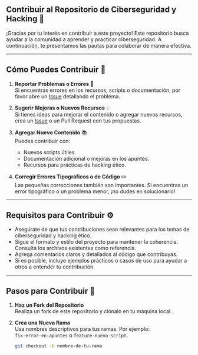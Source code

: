 
## Contribuir al Repositorio de Ciberseguridad y Hacking 🔐

¡Gracias por tu interés en contribuir a este proyecto! Este repositorio busca ayudar a la comunidad a aprender y practicar ciberseguridad. A continuación, te presentamos las pautas para colaborar de manera efectiva.

---

## Cómo Puedes Contribuir 🚀

1. **Reportar Problemas o Errores** 🐛  
   Si encuentras errores en los recursos, scripts o documentación, por favor abre un [Issue](https://github.com/LordOtoha/Ciberseguridad-y-Hacking/issues) detallando el problema.

2. **Sugerir Mejoras o Nuevos Recursos** 💡  
   Si tienes ideas para mejorar el contenido o agregar nuevos recursos, crea un [Issue](https://github.com/LordOtoha/Ciberseguridad-y-Hacking/issues) o un Pull Request con tus propuestas.

3. **Agregar Nuevo Contenido** 📚  
   Puedes contribuir con:
   - Nuevos scripts útiles.
   - Documentación adicional o mejoras en los apuntes.
   - Recursos para prácticas de hacking ético.

4. **Corregir Errores Tipográficos o de Código** ✏️  
   Las pequeñas correcciones también son importantes. Si encuentras un error tipográfico o un problema menor, ¡no dudes en solucionarlo!

---

## Requisitos para Contribuir ⚙️

- Asegúrate de que tus contribuciones sean relevantes para los temas de ciberseguridad y hacking ético.
- Sigue el formato y estilo del proyecto para mantener la coherencia. Consulta los archivos existentes como referencia.
- Agrega comentarios claros y detallados al código que contribuyas.
- Si es posible, incluye ejemplos prácticos o casos de uso para ayudar a otros a entender tu contribución.

---

## Pasos para Contribuir 👣

1. **Haz un Fork del Repositorio**  
   Realiza un fork de este repositorio y clónalo en tu máquina local.

2. **Crea una Nueva Rama**  
   Usa nombres descriptivos para tus ramas. Por ejemplo:  
   `fix-error-en-apuntes` o `feature-nuevo-script`.

   ```bash
   git checkout -b nombre-de-tu-rama